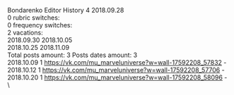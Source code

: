 Bondarenko	Editor History 4 2018.09.28\
0 rubric switches:\
0 frequency switches:\
2 vacations:\
2018.09.30 2018.10.05 \
2018.10.25 2018.11.09 \
Total posts amount: 3	Posts dates amount: 3\
2018.10.09 1 https://vk.com/mu_marveluniverse?w=wall-17592208_57832 -	\
2018.10.12 1 https://vk.com/mu_marveluniverse?w=wall-17592208_57706 -	\
2018.10.20 1 https://vk.com/mu_marveluniverse?w=wall-17592208_58096 -	\
